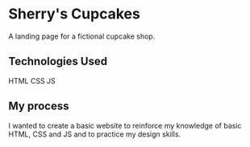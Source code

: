 # Sherry's Cupcakes
A landing page for a fictional cupcake shop.

## Technologies Used
HTML
CSS
JS

## My process
I wanted to create a basic website to reinforce my knowledge of basic HTML, CSS and JS and to practice my design skills. 
